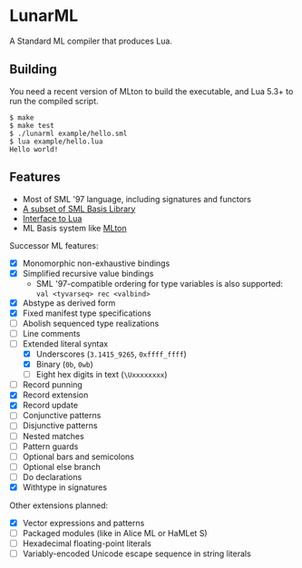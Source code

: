# LunarML

A Standard ML compiler that produces Lua.

## Building

You need a recent version of MLton to build the executable, and Lua 5.3+ to run the compiled script.

```
$ make
$ make test
$ ./lunarml example/hello.sml
$ lua example/hello.lua
Hello world!
```

## Features

* Most of SML '97 language, including signatures and functors
* [A subset of SML Basis Library](BasisLibrary.md)
* [Interface to Lua](LuaInterface.md)
* ML Basis system like [MLton](http://mlton.org/MLBasis)

Successor ML features:

* [x] Monomorphic non-exhaustive bindings
* [x] Simplified recursive value bindings
    * SML '97-compatible ordering for type variables is also supported: `val <tyvarseq> rec <valbind>`
* [x] Abstype as derived form
* [x] Fixed manifest type specifications
* [ ] Abolish sequenced type realizations
* [ ] Line comments
* [ ] Extended literal syntax
    * [x] Underscores (`3.1415_9265`, `0xffff_ffff`)
    * [x] Binary (`0b`, `0wb`)
    * [ ] Eight hex digits in text (`\Uxxxxxxxx`)
* [ ] Record punning
* [x] Record extension
* [x] Record update
* [ ] Conjunctive patterns
* [ ] Disjunctive patterns
* [ ] Nested matches
* [ ] Pattern guards
* [ ] Optional bars and semicolons
* [ ] Optional else branch
* [ ] Do declarations
* [x] Withtype in signatures

Other extensions planned:

* [x] Vector expressions and patterns
* [ ] Packaged modules (like in Alice ML or HaMLet S)
* [ ] Hexadecimal floating-point literals
* [ ] Variably-encoded Unicode escape sequence in string literals
